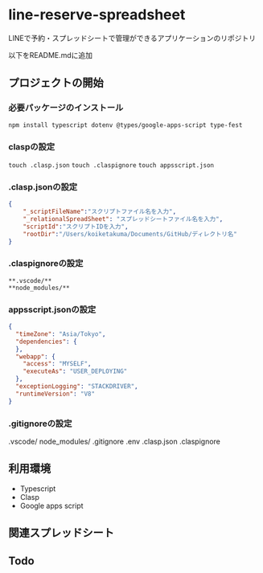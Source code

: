 # line-reserve-spreadsheet

LINEで予約・スプレッドシートで管理ができるアプリケーションのリポジトリ

以下をREADME.mdに追加

## プロジェクトの開始

### 必要パッケージのインストール

`npm install typescript dotenv @types/google-apps-script type-fest`

### claspの設定

`touch .clasp.json`
`touch .claspignore`
`touch appsscript.json`

### .clasp.jsonの設定

```json:clasp.json
{
    "_scriptFileName":"スクリプトファイル名を入力",
    "_relationalSpreadSheet": "スプレッドシートファイル名を入力",
    "scriptId":"スクリプトIDを入力",
    "rootDir":"/Users/koiketakuma/Documents/GitHub/ディレクトリ名"
}
```

### .claspignoreの設定

```.claspignore
**.vscode/**
**node_modules/**
```

### appsscript.jsonの設定

```json:appsscript.json
{
  "timeZone": "Asia/Tokyo",
  "dependencies": {
  },
  "webapp": {
    "access": "MYSELF",
    "executeAs": "USER_DEPLOYING"
  },
  "exceptionLogging": "STACKDRIVER",
  "runtimeVersion": "V8"
}
```

### .gitignoreの設定

.vscode/
node_modules/
.gitignore
.env
.clasp.json
.claspignore

## 利用環境

- Typescript
- Clasp
- Google apps script

## 関連スプレッドシート

## Todo
